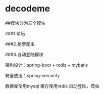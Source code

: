 # decodeme
##模块分为三个模块

###1.论坛

###2.抢票爬虫

###3.自动登陆模块

架构设计：spring-boot + redis + mybatis

安全使用：spring-sercurity

数据库使用mysql
缓存使用redis
自动登陆，爬虫
